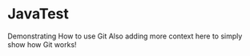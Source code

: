 # JavaTest
Demonstrating How to use Git
Also adding more context here to simply show how Git works!

